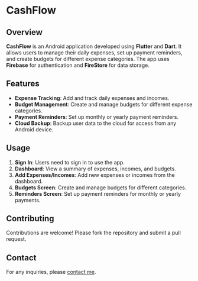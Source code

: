 # CashFlow

## Overview
**CashFlow** is an Android application developed using **Flutter** and **Dart**. It allows users to manage their daily expenses, set up payment reminders, and create budgets for different expense categories. The app uses **Firebase** for authentication and **FireStore** for data storage.

## Features
- **Expense Tracking**: Add and track daily expenses and incomes.
- **Budget Management**: Create and manage budgets for different expense categories.
- **Payment Reminders**: Set up monthly or yearly payment reminders.
- **Cloud Backup**: Backup user data to the cloud for access from any Android device.

## Usage
1. **Sign In**: Users need to sign in to use the app.
2. **Dashboard**: View a summary of expenses, incomes, and budgets.
3. **Add Expenses/Incomes**: Add new expenses or incomes from the dashboard.
4. **Budgets Screen**: Create and manage budgets for different categories.
5. **Reminders Screen**: Set up payment reminders for monthly or yearly payments.

## Contributing
Contributions are welcome! Please fork the repository and submit a pull request.

## Contact
For any inquiries, please [contact me](mailto:isum.hansana@gmail.com).
